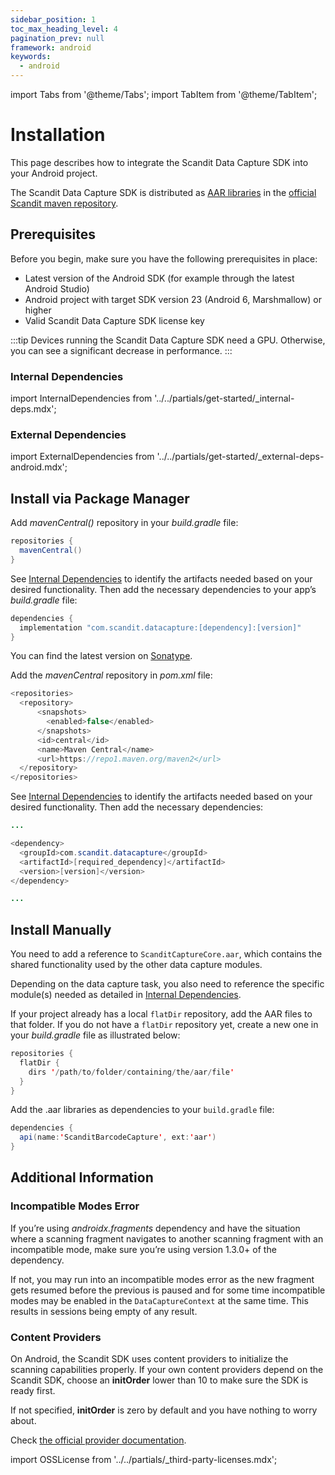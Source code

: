 ```yaml
---
sidebar_position: 1
toc_max_heading_level: 4
pagination_prev: null
framework: android
keywords:
  - android
---
```


import Tabs from '@theme/Tabs';
import TabItem from '@theme/TabItem';

# Installation

This page describes how to integrate the Scandit Data Capture SDK into your Android project.

The Scandit Data Capture SDK is distributed as [AAR libraries](https://developer.android.com/studio/projects/android-library#aar-contents) in the [official Scandit maven repository](https://s01.oss.sonatype.org/content/repositories/releases/com/scandit/datacapture/).

## Prerequisites

Before you begin, make sure you have the following prerequisites in place:

- Latest version of the Android SDK (for example through the latest Android Studio)
- Android project with target SDK version 23 (Android 6, Marshmallow) or higher
- Valid Scandit Data Capture SDK license key

:::tip
Devices running the Scandit Data Capture SDK need a GPU. Otherwise, you can see a significant decrease in performance.
:::

### Internal Dependencies

import InternalDependencies from '../../partials/get-started/_internal-deps.mdx';

<InternalDependencies/>

### External Dependencies

import ExternalDependencies from '../../partials/get-started/_external-deps-android.mdx';

<ExternalDependencies/>

## Install via Package Manager

<Tabs groupId="managers">

<TabItem value="gradle" label="Gradle">

Add _mavenCentral()_ repository in your _build.gradle_ file:

```java
repositories {
  mavenCentral()
}
```

See [Internal Dependencies](#internal-dependencies) to identify the artifacts needed based on your desired functionality. Then add the necessary dependencies to your app’s _build.gradle_ file:

```java
dependencies {
  implementation "com.scandit.datacapture:[dependency]:[version]"
}
```

You can find the latest version on [Sonatype](https://s01.oss.sonatype.org/content/repositories/releases/com/scandit/datacapture/).

</TabItem>

<TabItem value="maven" label="Maven">

Add the _mavenCentral_ repository in _pom.xml_ file:

```java
<repositories>
  <repository>
      <snapshots>
        <enabled>false</enabled>
      </snapshots>
      <id>central</id>
      <name>Maven Central</name>
      <url>https://repo1.maven.org/maven2</url>
  </repository>
</repositories>
```

See [Internal Dependencies](#internal-dependencies) to identify the artifacts needed based on your desired functionality. Then add the necessary dependencies:

```java
...

<dependency>
  <groupId>com.scandit.datacapture</groupId>
  <artifactId>[required_dependency]</artifactId>
  <version>[version]</version>
</dependency>

...
```

</TabItem>

</Tabs>

## Install Manually

You need to add a reference to `ScanditCaptureCore.aar`, which contains the shared functionality used by the other data capture modules.

Depending on the data capture task, you also need to reference the specific module(s) needed as detailed in [Internal Dependencies](#internal-dependencies).

If your project already has a local `flatDir` repository, add the AAR files to that folder. If you do not have a `flatDir` repository yet, create a new one in your _build.gradle_ file as illustrated below:

```java
repositories {
  flatDir {
    dirs '/path/to/folder/containing/the/aar/file'
  }
}
```

Add the .aar libraries as dependencies to your `build.gradle` file:

```java
dependencies {
  api(name:'ScanditBarcodeCapture', ext:'aar')
}
```

## Additional Information

### Incompatible Modes Error

If you’re using _androidx.fragments_ dependency and have the situation where a scanning fragment navigates to another scanning fragment with an incompatible mode, make sure you’re using version 1.3.0+ of the dependency.

If not, you may run into an incompatible modes error as the new fragment gets resumed before the previous is paused and for some time incompatible modes may be enabled in the `DataCaptureContext` at the same time. This results in sessions being empty of any result.

### Content Providers

On Android, the Scandit SDK uses content providers to initialize the scanning capabilities properly. If your own content providers depend on the Scandit SDK, choose an **initOrder** lower than 10 to make sure the SDK is ready first.

If not specified, **initOrder** is zero by default and you have nothing to worry about.

Check [the official provider documentation](https://developer.android.com/guide/topics/manifest/provider-element).

import OSSLicense from '../../partials/_third-party-licenses.mdx';

<OSSLicense/>